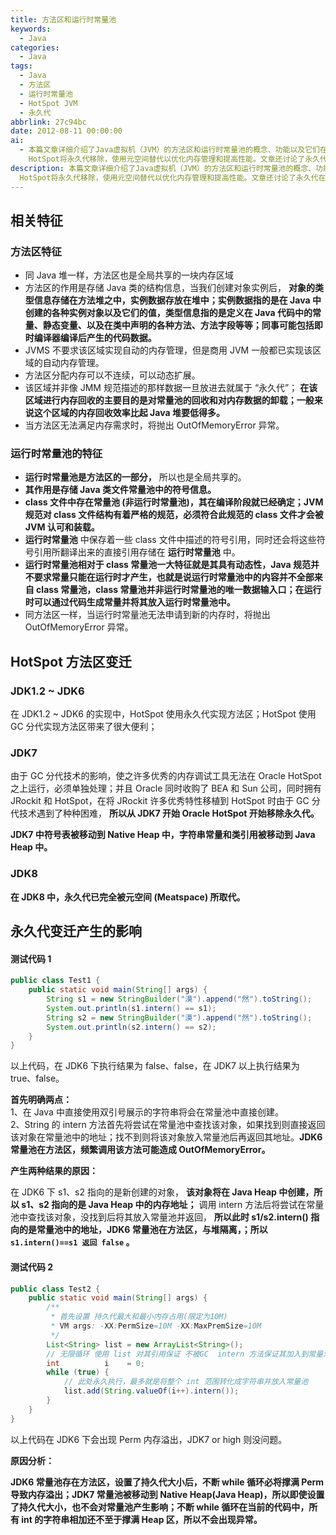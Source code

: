 ```yaml
---
title: 方法区和运行时常量池
keywords:
  - Java
categories:
  - Java
tags:
  - Java
  - 方法区
  - 运行时常量池
  - HotSpot JVM
  - 永久代
abbrlink: 27c94bc
date: 2012-08-11 00:00:00
ai:
  - 本篇文章详细介绍了Java虚拟机（JVM）的方法区和运行时常量池的概念、功能以及它们在不同版本JDK中的变化。方法区负责存储类的信息、常量、静态变量等数据，同时提供对实例对象类型信息的管理。运行时常量池是方法区的一部分，用于存储class文件中常量池的符号信息，并能动态生成和存储常量。从JDK7开始，Oracle
    HotSpot将永久代移除，使用元空间替代以优化内存管理和提高性能。文章还讨论了永久代在不同JDK版本中的影响，包括测试代码分析，展示了永久代在JDK6与后续版本中处理字符串常量和类引用的方式差异。
description: 本篇文章详细介绍了Java虚拟机（JVM）的方法区和运行时常量池的概念、功能以及它们在不同版本JDK中的变化。方法区负责存储类的信息、常量、静态变量等数据，同时提供对实例对象类型信息的管理。运行时常量池是方法区的一部分，用于存储class文件中常量池的符号信息，并能动态生成和存储常量。从JDK7开始，Oracle
  HotSpot将永久代移除，使用元空间替代以优化内存管理和提高性能。文章还讨论了永久代在不同JDK版本中的影响，包括测试代码分析，展示了永久代在JDK6与后续版本中处理字符串常量和类引用的方式差异。
---
```


## 相关特征

### 方法区特征

- 同 Java 堆一样，方法区也是全局共享的一块内存区域
- 方法区的作用是存储 Java 类的结构信息，当我们创建对象实例后， **对象的类型信息存储在方法堆之中，实例数据存放在堆中；实例数据指的是在 Java 中创建的各种实例对象以及它们的值，类型信息指的是定义在 Java 代码中的常量、静态变量、以及在类中声明的各种方法、方法字段等等；同事可能包括即时编译器编译后产生的代码数据。**
- JVMS 不要求该区域实现自动的内存管理，但是商用 JVM 一般都已实现该区域的自动内存管理。
- 方法区分配内存可以不连续，可以动态扩展。
- 该区域并非像 JMM 规范描述的那样数据一旦放进去就属于 “永久代”； **在该区域进行内存回收的主要目的是对常量池的回收和对内存数据的卸载；一般来说这个区域的内存回收效率比起 Java 堆要低得多。**
- 当方法区无法满足内存需求时，将抛出 OutOfMemoryError 异常。

### 运行时常量池的特征

- **运行时常量池是方法区的一部分，** 所以也是全局共享的。
- **其作用是存储 Java 类文件常量池中的符号信息。**
- **class 文件中存在常量池 (非运行时常量池)，其在编译阶段就已经确定；JVM 规范对 class 文件结构有着严格的规范，必须符合此规范的 class 文件才会被 JVM 认可和装载。**
- **运行时常量池** 中保存着一些 class 文件中描述的符号引用，同时还会将这些符号引用所翻译出来的直接引用存储在 **运行时常量池** 中。
- **运行时常量池相对于 class 常量池一大特征就是其具有动态性，Java 规范并不要求常量只能在运行时才产生，也就是说运行时常量池中的内容并不全部来自 class 常量池，class 常量池并非运行时常量池的唯一数据输入口；在运行时可以通过代码生成常量并将其放入运行时常量池中。**
- 同方法区一样，当运行时常量池无法申请到新的内存时，将抛出 OutOfMemoryError 异常。

## HotSpot 方法区变迁

### JDK1.2 ~ JDK6

在 JDK1.2 ~ JDK6 的实现中，HotSpot 使用永久代实现方法区；HotSpot 使用 GC 分代实现方法区带来了很大便利；

### JDK7

由于 GC 分代技术的影响，使之许多优秀的内存调试工具无法在 Oracle HotSpot 之上运行，必须单独处理；并且 Oracle 同时收购了 BEA 和 Sun 公司，同时拥有 JRockit 和 HotSpot，在将 JRockit 许多优秀特性移植到 HotSpot 时由于 GC 分代技术遇到了种种困难， **所以从 JDK7 开始 Oracle HotSpot 开始移除永久代。**

**JDK7 中符号表被移动到 Native Heap 中，字符串常量和类引用被移动到 Java Heap 中。**

### JDK8

**在 JDK8 中，永久代已完全被元空间 (Meatspace) 所取代。**

## 永久代变迁产生的影响

#### 测试代码 1

```java
public class Test1 {
    public static void main(String[] args) {
        String s1 = new StringBuilder("漠").append("然").toString();
        System.out.println(s1.intern() == s1);
        String s2 = new StringBuilder("漠").append("然").toString();
        System.out.println(s2.intern() == s2);
    }
}
```

以上代码，在 JDK6 下执行结果为 false、false，在 JDK7 以上执行结果为 true、false。

**首先明确两点：**  
1、在 Java 中直接使用双引号展示的字符串将会在常量池中直接创建。  
2、String 的 intern 方法首先将尝试在常量池中查找该对象，如果找到则直接返回该对象在常量池中的地址；找不到则将该对象放入常量池后再返回其地址。**JDK6 常量池在方法区，频繁调用该方法可能造成 OutOfMemoryError。**

**产生两种结果的原因：**

在 JDK6 下 s1、s2 指向的是新创建的对象， **该对象将在 Java Heap 中创建，所以 s1、s2 指向的是 Java Heap 中的内存地址；** 调用 intern 方法后将尝试在常量池中查找该对象，没找到后将其放入常量池并返回， **所以此时 s1/s2.intern() 指向的是常量池中的地址，JDK6 常量池在方法区，与堆隔离，；所以 `s1.intern()==s1 返回 false` 。**

#### 测试代码 2

```java
public class Test2 {
    public static void main(String[] args) {
        /**
         * 首先设置 持久代最大和最小内存占用(限定为10M)
         * VM args: -XX:PermSize=10M -XX:MaxPremSize=10M
         */
        List<String> list = new ArrayList<String>();
        // 无限循环 使用 list 对其引用保证 不被GC  intern 方法保证其加入到常量池中
        int          i    = 0;
        while (true) {
            // 此处永久执行，最多就是将整个 int 范围转化成字符串并放入常量池
            list.add(String.valueOf(i++).intern());
        }
    }
}
```

以上代码在 JDK6 下会出现 Perm 内存溢出，JDK7 or high 则没问题。

**原因分析：**

**JDK6 常量池存在方法区，设置了持久代大小后，不断 while 循环必将撑满 Perm 导致内存溢出；JDK7 常量池被移动到 Native Heap(Java Heap)，所以即使设置了持久代大小，也不会对常量池产生影响；不断 while 循环在当前的代码中，所有 int 的字符串相加还不至于撑满 Heap 区，所以不会出现异常。**
